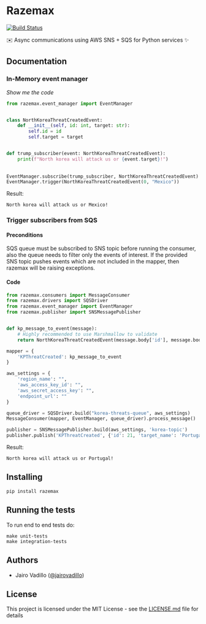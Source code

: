 # Razemax
[![Build Status](https://travis-ci.com/21Buttons/razemax.svg?branch=master)](https://travis-ci.com/21Buttons/razemax)

✉️ Async communications using AWS SNS + SQS for Python services ✨

## Documentation

### In-Memory event manager

_Show me the code_

```python
from razemax.event_manager import EventManager


class NorthKoreaThreatCreatedEvent:
    def __init__(self, id: int, target: str):
        self.id = id
        self.target = target


def trump_subscriber(event: NorthKoreaThreatCreatedEvent):
    print(f"North korea will attack us or {event.target}!")
    
    
EventManager.subscribe(trump_subscriber, NorthKoreaThreatCreatedEvent)
EventManager.trigger(NorthKoreaThreatCreatedEvent(0, "Mexico"))
```

Result:
```
North korea will attack us or Mexico!
```

### Trigger subscribers from SQS

#### Preconditions

SQS queue must be subscribed to SNS topic before running the consumer, also the queue needs to filter only the events of interest. If the provided SNS topic pushes events which are not included in the mapper, then razemax will be raising exceptions.

#### Code

```python
from razemax.consumers import MessageConsumer
from razemax.drivers import SQSDriver
from razemax.event_manager import EventManager
from razemax.publisher import SNSMessagePublisher


def kp_message_to_event(message):
    # Highly recommended to use Marshmallow to validate
    return NorthKoreaThreatCreatedEvent(message.body['id'], message.body['target_name'])

mapper = {
    'KPThreatCreated': kp_message_to_event
}

aws_settings = {
    'region_name': "",
    'aws_access_key_id': "",
    'aws_secret_access_key': "",
    'endpoint_url': ""
}

queue_driver = SQSDriver.build("korea-threats-queue", aws_settings)
MessageConsumer(mapper, EventManager, queue_driver).process_message()

publisher = SNSMessagePublisher.build(aws_settings, 'korea-topic')
publisher.publish('KPThreatCreated', {'id': 21, 'target_name': 'Portugal'})
```

Result:

```
North korea will attack us or Portugal!
```

## Installing

`pip install razemax`


## Running the tests

To run end to end tests do:
```
make unit-tests
make integration-tests
```

## Authors

* Jairo Vadillo ([@jairovadillo](https://github.com/jairovadillo))

## License

This project is licensed under the MIT License - see the [LICENSE.md](LICENSE.md) file for details
